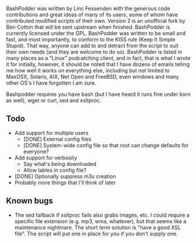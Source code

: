 BashPodder was written by Linc Fessenden with the generous code contributions and great ideas of many of its users, some of whom have contributed modified scripts of their own. Version 2 is an unofficial fork by Ben Cotton that will be sent upstream when finished. BashPodder is currently licensed under the GPL. BashPodder was written to be small and fast, and most importantly, to conform to the KISS rule (Keep It Simple Stupid). That way, anyone can add to and detract from the script to suit their own needs (and they are welcome to do so). BashPodder is listed in many places as a "Linux" podcatching client, and in fact, that is what I wrote it for initially, however, it should be noted that I have dozens of emails telling me how well it works on everything else, including but not limited to MaxOSX, Solaris, AIX, Net Open and FreeBSD, even windows and many other OS's I have forgotten I am sure.

Bashpodder requires you have bash (but I have heard it runs fine under korn as well), wget or curl, sed and xsltproc.

## Todo
* Add support for multiple users
    * [DONE] External config files
    * [DONE] System-wide config file so that root can change defaults for everyone?
* Add support for verbosity
    * Say what's being downloaded
    * Allow lables in config file?
* [DONE] Optionally suppress m3u creation
* Probably more things that I'll think of later

## Known bugs
* The sed fallback if xsltproc fails also grabs images, etc. I could require a specific file extension (e.g. mp3, wma, whatever), but that seems like a maintenance nightmare. The short term solution is "have a good XSL file". The script will put one in place for you if you don't supply one.
